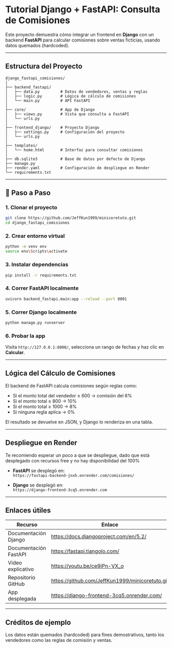 # Tutorial Django + FastAPI: Consulta de Comisiones

Este proyecto demuestra cómo integrar un frontend en **Django** con un backend **FastAPI** para calcular comisiones sobre ventas ficticias, usando datos quemados (hardcoded).

---

##  Estructura del Proyecto

```
django_fastapi_comisiones/
│
├── backend_fastapi/
│   ├── data.py         # Datos de vendedores, ventas y reglas
│   ├── logic.py        # Lógica de cálculo de comisiones
│   └── main.py         # API FastAPI
│
├── core/               # App de Django
│   ├── views.py        # Vista que consulta a FastAPI
│   └── urls.py
│
├── frontend_django/    # Proyecto Django
│   ├── settings.py     # Configuración del proyecto
│   └── urls.py
│
├── templates/
│   └── home.html       # Interfaz para consultar comisiones
│
├── db.sqlite3          # Base de datos por defecto de Django
├── manage.py
├── render.yaml         # Configuración de despliegue en Render
└── requirements.txt
```

---

## 🔧 Paso a Paso

### 1. Clonar el proyecto

```bash
git clone https://github.com/JeffKun1999/minicoretuto.git
cd django_fastapi_comisiones
```

### 2. Crear entorno virtual

```bash
python -m venv env
source env\Scripts\activate  
```

### 3. Instalar dependencias

```bash
pip install -r requirements.txt
```

### 4. Correr FastAPI localmente

```bash
uvicorn backend_fastapi.main:app --reload --port 8001
```

### 5. Correr Django localmente

```bash
python manage.py runserver
```

### 6. Probar la app

Visita `http://127.0.0.1:8000/`, selecciona un rango de fechas y haz clic en **Calcular**.

---

## Lógica del Cálculo de Comisiones

El backend de FastAPI calcula comisiones según reglas como:

- Si el monto total del vendedor ≥ 600 → comisión del 6%
- Si el monto total ≥ 800 → 10%
- Si el monto total ≥ 1000 → 8%
- Si ninguna regla aplica → 0%

El resultado se devuelve en JSON, y Django lo renderiza en una tabla.

---

## Despliegue en Render
Te recomiendo esperar un poco a que se despliegue, dado que está desplegado con recursos free y no hay disponibilidad del 100%

- **FastAPI** se desplegó en:  
  `https://fastapi-backend-jnxh.onrender.com/comisiones/`



- **Django** se desplegó en:  
  `https://django-frontend-3cq5.onrender.com`
---

## Enlaces útiles

| Recurso | Enlace |
|--------|--------|
| Documentación Django | https://docs.djangoproject.com/en/5.2/ |
| Documentación FastAPI | https://fastapi.tiangolo.com/ |
| Video explicativo |https://youtu.be/ce9iPn-VX_o |
| Repositorio GitHub | https://github.com/JeffKun1999/minicoretuto.git |
| App desplegada | https://django-frontend-3cq5.onrender.com/ |

---

## Créditos de ejemplo

Los datos están quemados (hardcoded) para fines demostrativos, tanto los vendedores como las reglas de comisión y ventas.

